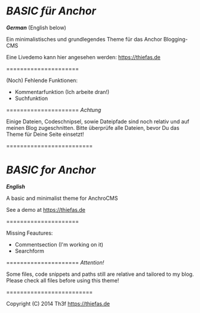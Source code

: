 *BASIC für Anchor*
=====================

***German*** (English below)

Ein minimalistisches und grundlegendes Theme für das Anchor Blogging-CMS

Eine Livedemo kann hier angesehen werden: https://thiefas.de

=====================

(Noch) Fehlende Funktionen:

- Kommentarfunktion (Ich arbeite dran!)
- Suchfunktion

=====================
*Achtung*

Einige Dateien, Codeschnipsel, sowie Dateipfade sind noch relativ und auf meinen Blog zugeschnitten. Bitte überprüfe alle Dateien, bevor Du das Theme für Deine Seite einsetzt!

=========================





*BASIC for Anchor*
=====================

***English***

A basic and minimalist theme for AnchroCMS

See a demo at https://thiefas.de

=====================

Missing Feautures:

- Commentsection (I'm working on it)
- Searchform

=====================
*Attention!*

Some files, code snippets and paths still are relative and tailored to my blog. Please check all files before using this theme!

=========================

Copyright (C) 2014 Th3f https://thiefas.de